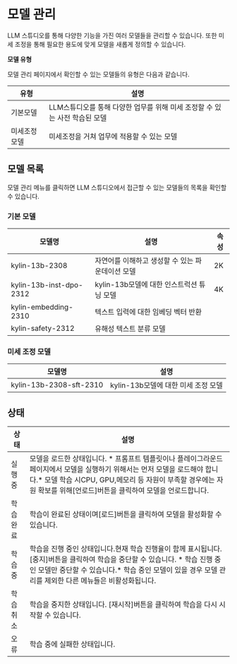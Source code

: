 ﻿# 모델 관리

LLM 스튜디오를 통해 다양한 기능을 가진 여러 모델들을 관리할 수 있습니다. 또한 미세 조정을 통해 필요한 용도에 맞게 모델을 새롭게 정의할 수 있습니다.

**모델 유형**

모델 관리 페이지에서 확인할 수 있는 모델들의 유형은 다음과 같습니다.

| **유형**     | **설명**                                                                    |
| ------------ | --------------------------------------------------------------------------- |
| 기본모델     | LLM스튜디오를 통해 다양한 업무를 위해 미세 조정할 수 있는  사전 학습된 모델 |
| 미세조정모델 | 미세조정을 거쳐 업무에 적용할 수 있는 모델                                  |

## 모델 목록

모델 관리 메뉴를 클릭하면 LLM 스튜디오에서 접근할 수 있는 모델들의 목록을 확인할 수 있습니다.

### 기본 모델
| **모델명**              | **설명**                                         | **속성** |
| ----------------------- | ------------------------------------------------ | -------- |
| kylin-13b-2308          | 자연어를 이해하고 생성할 수 있는 파운데이션 모델 | 2K       |
| kylin-13b-inst-dpo-2312 | kylin-13b모델에 대한 인스트럭션 튜닝 모델        | 4K       |
| kylin-embedding-2310    | 텍스트 입력에 대한 임베딩 벡터 반환              |          |
| kylin-safety-2312       | 유해성 텍스트 분류 모델                          |          |



### 미세 조정 모델
| **모델명**              | **설명**                            |
| ----------------------- | ----------------------------------- |
| kylin-13b-2308-sft-2310 | kylin-13b모델에 대한 미세 조정 모델 |

## 상태
| **상태**  | **설명**                                                                                                                                                                                                                                                   |
| --------- | ---------------------------------------------------------------------------------------------------------------------------------------------------------------------------------------------------------------------------------------------------------- |
| 실행 중   | 모델을 로드한  상태입니다. * 프롬프트 템플릿이나 플레이그라운드 페이지에서 모델을       실행하기 위해서는 먼저 모델을 로드해야 합니다.* 모델 학습 시CPU, GPU,메모리 등 자원이 부족할 경우에는 자원 확보를 위해[언로드]버튼을 클릭하여 모델을 언로드합니다. |
| 학습 완료 | 학습이 완료된  상태이며[로드]버튼을 클릭하여 모델을 활성화할 수  있습니다.                                                                                                                                                                                 |
| 학습 중   | 학습을 진행 중인  상태입니다.현재 학습 진행율이 함께 표시됩니다. [중지]버튼을 클릭하여 학습을 중단할 수 있습니다. * 학습 진행 중인 모델만 중단할 수 있습니다.* 학습 중인 모델이 있을 경우 모델 관리를 제외한 다른       메뉴들은 비활성화됩니다.           |
| 학습 취소 | 학습을 중지한  상태입니다. [재시작]버튼을 클릭하여 학습을 다시 시작할  수 있습니다.                                                                                                                                                                        |
| 오류      | 학습 중에 실패한  상태입니다.                                                                                                                                                                                                                              |



